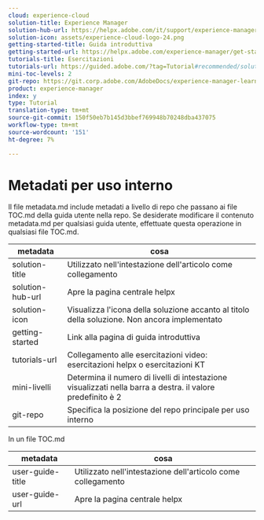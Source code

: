```yaml
---
cloud: experience-cloud
solution-title: Experience Manager
solution-hub-url: https://helpx.adobe.com/it/support/experience-manager/6-5.html
solution-icon: assets/experience-cloud-logo-24.png
getting-started-title: Guida introduttiva
getting-started-url: https://helpx.adobe.com/experience-manager/get-started.html
tutorials-title: Esercitazioni
tutorials-url: https://guided.adobe.com/?tag=Tutorial#recommended/solutions/experience-manager
mini-toc-levels: 2
git-repo: https://git.corp.adobe.com/AdobeDocs/experience-manager-learn.it-IT
product: experience-manager
index: y
type: Tutorial
translation-type: tm+mt
source-git-commit: 150f50eb7b145d3bbef769948b70248dba437075
workflow-type: tm+mt
source-wordcount: '151'
ht-degree: 7%

---
```



# Metadati per uso interno

Il file metadata.md include metadati a livello di repo che passano ai file TOC.md della guida utente nella repo. Se desiderate modificare il contenuto metadata.md per qualsiasi guida utente, effettuate questa operazione in qualsiasi file TOC.md.

| metadata | cosa |
|--- |--- |
| solution-title | Utilizzato nell&#39;intestazione dell&#39;articolo come collegamento |
| solution-hub-url | Apre la pagina centrale helpx |
| solution-icon | Visualizza l&#39;icona della soluzione accanto al titolo della soluzione. Non ancora implementato |
| getting-started | Link alla pagina di guida introduttiva |
| tutorials-url | Collegamento alle esercitazioni video: esercitazioni helpx o esercitazioni KT |
| mini-livelli | Determina il numero di livelli di intestazione visualizzati nella barra a destra. il valore predefinito è 2 |
| git-repo | Specifica la posizione del repo principale per uso interno |

In un file TOC.md

| metadata | cosa |
|--- |--- |
| user-guide-title | Utilizzato nell&#39;intestazione dell&#39;articolo come collegamento |
| user-guide-url | Apre la pagina centrale helpx |
